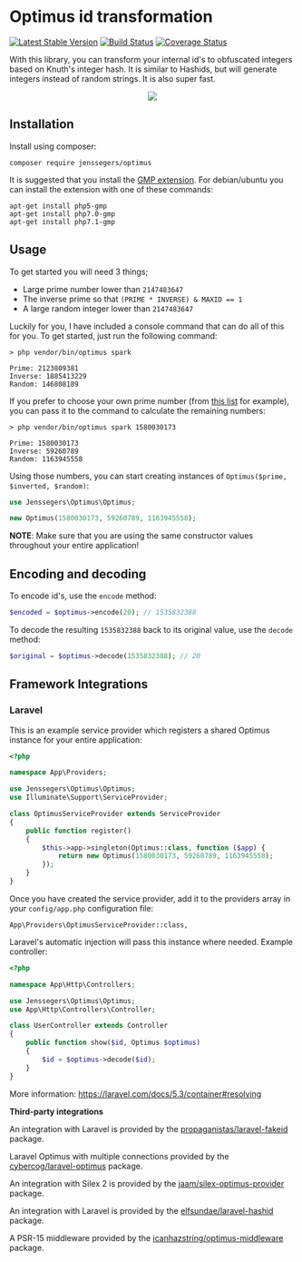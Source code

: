 Optimus id transformation
=========================

[![Latest Stable Version](http://img.shields.io/github/release/jenssegers/optimus.svg)](https://packagist.org/packages/jenssegers/optimus) [![Build Status](http://img.shields.io/travis/jenssegers/optimus.svg)](https://travis-ci.org/jenssegers/optimus) [![Coverage Status](http://img.shields.io/coveralls/jenssegers/optimus.svg)](https://coveralls.io/r/jenssegers/optimus?branch=master)


With this library, you can transform your internal id's to obfuscated integers based on Knuth's integer hash. It is similar to Hashids, but will generate integers instead of random strings. It is also super fast.

<p align="center">
<img src="http://jenssegers.be/uploads/images/optimus.png">
</p>

Installation
------------

Install using composer:

```
composer require jenssegers/optimus
```

It is suggested that you install the [GMP extension](http://php.net/manual/en/book.gmp.php). For debian/ubuntu you can install the extension with one of these commands:

```
apt-get install php5-gmp
apt-get install php7.0-gmp
apt-get install php7.1-gmp
```

Usage
-----

To get started you will need 3 things;

 - Large prime number lower than `2147483647`
 - The inverse prime so that `(PRIME * INVERSE) & MAXID == 1`
 - A large random integer lower than `2147483647`

Luckily for you, I have included a console command that can do all of this for you. To get started, just run the following command:

```
> php vendor/bin/optimus spark

Prime: 2123809381
Inverse: 1885413229
Random: 146808189
```

If you prefer to choose your own prime number (from [this list](http://primes.utm.edu/lists/small/millions/) for example), you can pass it to the command to calculate the remaining numbers:

```
> php vendor/bin/optimus spark 1580030173

Prime: 1580030173
Inverse: 59260789
Random: 1163945558
```

Using those numbers, you can start creating instances of `Optimus($prime, $inverted, $random)`:

```php
use Jenssegers\Optimus\Optimus;

new Optimus(1580030173, 59260789, 1163945558);
```

**NOTE**: Make sure that you are using the same constructor values throughout your entire application!

## Encoding and decoding

To encode id's, use the `encode` method:

```php
$encoded = $optimus->encode(20); // 1535832388
```

To decode the resulting `1535832388` back to its original value, use the `decode` method:

```php
$original = $optimus->decode(1535832388); // 20
```

## Framework Integrations

### Laravel

This is an example service provider which registers a shared Optimus instance for your entire application:

```php
<?php

namespace App\Providers;

use Jenssegers\Optimus\Optimus;
use Illuminate\Support\ServiceProvider;

class OptimusServiceProvider extends ServiceProvider
{
    public function register()
    {
        $this->app->singleton(Optimus::class, function ($app) {
            return new Optimus(1580030173, 59260789, 1163945558);
        });
    }
}
```

Once you have created the service provider, add it to the providers array in your `config/app.php` configuration file:

```
App\Providers\OptimusServiceProvider::class,
```


Laravel's automatic injection will pass this instance where needed. Example controller:

```php
<?php

namespace App\Http\Controllers;

use Jenssegers\Optimus\Optimus;
use App\Http\Controllers\Controller;

class UserController extends Controller
{
    public function show($id, Optimus $optimus)
    {
        $id = $optimus->decode($id);
    }
}
```

More information: https://laravel.com/docs/5.3/container#resolving

**Third-party integrations**

An integration with Laravel is provided by the [propaganistas/laravel-fakeid](https://packagist.org/packages/propaganistas/laravel-fakeid) package.

Laravel Optimus with multiple connections provided by the [cybercog/laravel-optimus](https://github.com/cybercog/laravel-optimus) package.

An integration with Silex 2 is provided by the [jaam/silex-optimus-provider](https://packagist.org/packages/jaam/silex-optimus-provider) package.

An integration with Laravel is provided by the [elfsundae/laravel-hashid](https://github.com/ElfSundae/laravel-hashid) package.

A PSR-15 middleware provided by the [icanhazstring/optimus-middleware](https://github.com/icanhazstring/optimus-middleware) package.
